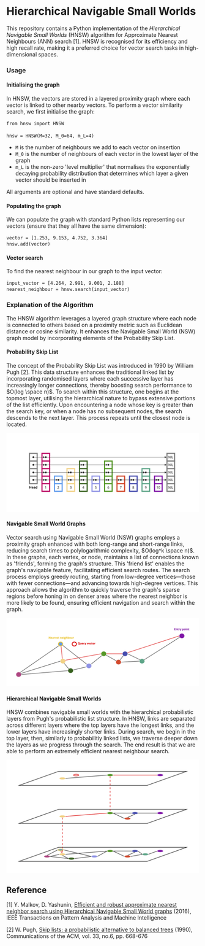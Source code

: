 # Hierarchical Navigable Small Worlds

This repository contains a Python implementation of the *Hierarchical Navigable Small Worlds* (HNSW) algorithm for Approximate Nearest Neighbours (ANN) search [1]. HNSW is recognised for its efficiency and high recall rate, making it a preferred choice for vector search tasks in high-dimensional spaces.

### Usage
#### Initialising the graph
In HNSW, the vectors are stored in a layered proximity graph where each vector is linked to other nearby vectors. To perform a vector similarity search, we first initialise the graph:
```
from hnsw import HNSW

hnsw = HNSW(M=32, M_0=64, m_L=4)
```
- `M` is the number of neighbours we add to each vector on insertion
- `M_0` is the number of neighbours of each vector in the lowest layer of the graph
- `m_L` is the non-zero 'level multiplier' that normalises the exponentially decaying probability distribution that determines which layer a given vector should be inserted in

All arguments are optional and have standard defaults.

#### Populating the graph
We can populate the graph with standard Python lists representing our vectors (ensure that they all have the same dimension):
```
vector = [1.253, 9.153, 4.752, 3.364]
hnsw.add(vector)
```
#### Vector search
To find the nearest neighbour in our graph to the input vector:
```
input_vector = [4.264, 2.991, 9.001, 2.188]
nearest_neighbour = hnsw.search(input_vector)
```

### Explanation of the Algorithm

The HNSW algorithm leverages a layered graph structure where each node is connected to others based on a proximity metric such as Euclidean distance or cosine similarity. It enhances the Navigable Small World (NSW) graph model by incorporating elements of the Probability Skip List.

#### Probability Skip List
The concept of the Probability Skip List was introduced in 1990 by William Pugh [2]. This data structure enhances the traditional linked list by incorporating randomised layers where each successive layer has increasingly longer connections, thereby boosting search performance to $O(log \space n)$. To search within this structure, one begins at the topmost layer, utilising the hierarchical nature to bypass extensive portions of the list efficiently. Upon encountering a node whose key is greater than the search key, or when a node has no subsequent nodes, the search descends to the next layer. This process repeats until the closest node is located.


![alt probability skip list](blob/probability_skip_list.png)

#### Navigable Small World Graphs
Vector search using Navigable Small World (NSW) graphs employs a proximity graph enhanced with both long-range and short-range links, reducing search times to polylogarithmic complexity, $O(log^k \space n)$. In these graphs, each vertex, or node, maintains a list of connections known as 'friends', forming the graph's structure. This 'friend list' enables the graph's navigable feature, facilitating efficient search routes. The search process employs greedy routing, starting from low-degree vertices—those with fewer connections—and advancing towards high-degree vertices. This approach allows the algorithm to quickly traverse the graph's sparse regions before honing in on denser areas where the nearest neighbor is more likely to be found, ensuring efficient navigation and search within the graph.

![alt navigable small worlds](blob/navigable_small_worlds.png)

#### Hierarchical Navigable Small Worlds
HNSW combines navigable small worlds with the hierarchical probabilistic layers from Pugh's probabilistic list structure. In HNSW, links are separated across different layers where the top layers have the longest links, and the lower layers have increasingly shorter links. During search, we begin in the top layer, then, similarly to probabilitiy linked lists, we traverse deeper down the layers as we progress through the search. The end result is that we are able to perform an extremely efficient nearest neighbour search.

![alt hierarchical navigable small worlds](blob/hnsw.png)


## Reference

[1] Y. Malkov, D. Yashunin, [Efficient and robust approximate nearest neighbor search using Hierarchical Navigable Small World graphs](https://arxiv.org/pdf/1603.09320.pdf) (2016), IEEE Transactions on Pattern Analysis and Machine Intelligence

[2] W. Pugh, [Skip lists: a probabilistic alternative to balanced trees](https://15721.courses.cs.cmu.edu/spring2018/papers/08-oltpindexes1/pugh-skiplists-cacm1990.pdf) (1990), Communications of the ACM, vol. 33, no.6, pp. 668-676
